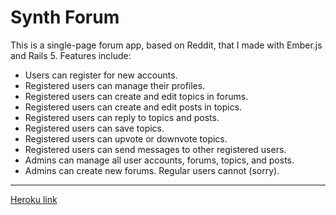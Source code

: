 # Synth Forum

This is a single-page forum app, based on Reddit, that I made with Ember.js and Rails 5.
Features include:

* Users can register for new accounts.
* Registered users can manage their profiles.
* Registered users can create and edit topics in forums.
* Registered users can create and edit posts in topics.
* Registered users can reply to topics and posts.
* Registered users can save topics.
* Registered users can upvote or downvote topics.
* Registered users can send messages to other registered users.
* Admins can manage all user accounts, forums, topics, and posts.
* Admins can create new forums. Regular users cannot (sorry).

------
[Heroku link](https://synth-forum.herokuapp.com/)
